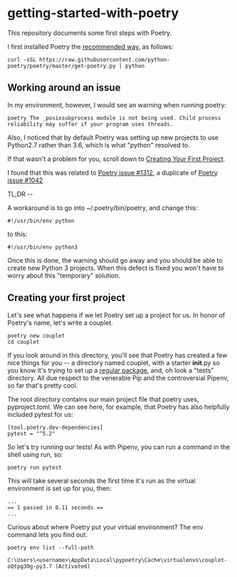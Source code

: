 # getting-started-with-poetry

This repository documents some first steps with Poetry.

I first installed Poetry the [recommended way](https://github.com/python-poetry/poetry/blob/master/README.md), as follows:

```
curl -sSL https://raw.githubusercontent.com/python-poetry/poetry/master/get-poetry.py | python
```

## Working around an issue

In my environment, however, I would see an warning when running poetry:

```
poetry The _posixsubprocess module is not being used. Child process reliability may suffer if your program uses threads.
```

Also, I noticed that by default Poetry was setting up new projects to use Python2.7 rather than 3.6, which is what "python" resolved to.

If that wasn't a problem for you, scroll down to [Creating Your First Project](Creating-your-first-project).

I found that this was related to [Poetry issue #1312](https://github.com/python-poetry/poetry/pull/1312), a duplicate of [Poetry issue #1042](https://github.com/python-poetry/poetry/pull/1042)

TL;DR --

A workaround is to go into  ~/.poetry/bin/poetry, and change this:

```
#!/usr/bin/env python
```

to this:

```
#!/usr/bin/env python3
```

Once this is done, the warning should go away and you should be able to create new Python 3 projects.  When this defect is fixed you won't have to worry about this "temporary" solution.

## Creating your first project

Let's see what happens if we let Poetry set up a project for us.  In honor of Poetry's name, let's write a couplet.

```
poetry new couplet
cd couplet
```

If you look around in this directory, you'll see that Poetry has created a few nice things for you -- a directory named couplet, with a starter __init__.py so you know it's trying to set up a [regular package](https://docs.python.org/3/reference/import.html#regular-packages), and, oh look a "tests" directory.  All due respect to the venerable Pip and the controversial Pipenv, so far that's pretty cool.

The root directory contains our main project file that poetry uses, pyproject.toml.  We can see here, for example, that Poetry has also helpfully included pytest for us:

```
[tool.poetry.dev-dependencies]
pytest = "^5.2"
```

So let's try running our tests!  As with Pipenv, you can run a command in the shell using run, so:

```
poetry run pytest
```

This will take several seconds the first time it's run as the virtual environment is set up for you, then:

```
...
== 1 passed in 0.11 seconds ==
...
```
Curious about where Poetry put your virtual environment? The env command lets you find out.

```
poetry env list --full-path

C:\Users\<username>\AppData\Local\pypoetry\Cache\virtualenvs\couplet-oQtpg30g-py3.7 (Activated)
```